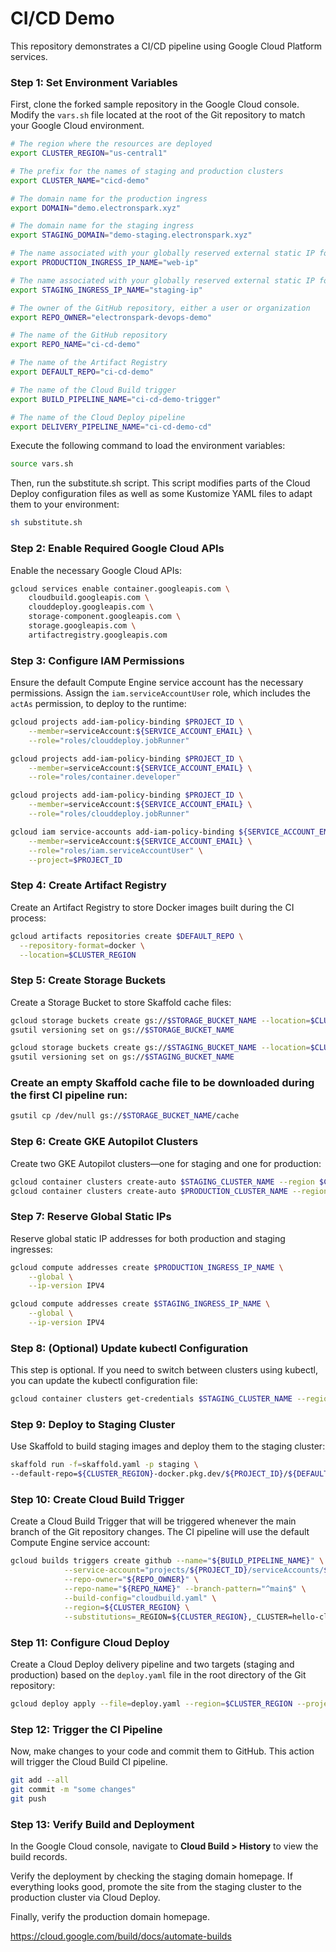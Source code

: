 # CI/CD Demo

This repository demonstrates a CI/CD pipeline using Google Cloud Platform services.

### Step 1: Set Environment Variables

First, clone the forked sample repository in the Google Cloud console. Modify the `vars.sh` file located at the root of the Git repository to match your Google Cloud environment.

```bash
# The region where the resources are deployed
export CLUSTER_REGION="us-central1"

# The prefix for the names of staging and production clusters
export CLUSTER_NAME="cicd-demo"

# The domain name for the production ingress
export DOMAIN="demo.electronspark.xyz"

# The domain name for the staging ingress
export STAGING_DOMAIN="demo-staging.electronspark.xyz"

# The name associated with your globally reserved external static IP for production ingress
export PRODUCTION_INGRESS_IP_NAME="web-ip"

# The name associated with your globally reserved external static IP for staging ingress
export STAGING_INGRESS_IP_NAME="staging-ip"

# The owner of the GitHub repository, either a user or organization
export REPO_OWNER="electronspark-devops-demo"

# The name of the GitHub repository
export REPO_NAME="ci-cd-demo"

# The name of the Artifact Registry
export DEFAULT_REPO="ci-cd-demo"

# The name of the Cloud Build trigger
export BUILD_PIPELINE_NAME="ci-cd-demo-trigger"

# The name of the Cloud Deploy pipeline
export DELIVERY_PIPELINE_NAME="ci-cd-demo-cd"
```

Execute the following command to load the environment variables:

```bash
source vars.sh
```

Then, run the substitute.sh script. This script modifies parts of the Cloud Deploy configuration files as well as some Kustomize YAML files to adapt them to your environment:

```bash
sh substitute.sh
```

### Step 2: Enable Required Google Cloud APIs

Enable the necessary Google Cloud APIs:

```bash
gcloud services enable container.googleapis.com \
    cloudbuild.googleapis.com \
    clouddeploy.googleapis.com \
    storage-component.googleapis.com \
    storage.googleapis.com \
    artifactregistry.googleapis.com
```

### Step 3: Configure IAM Permissions

Ensure the default Compute Engine service account has the necessary permissions. Assign the `iam.serviceAccountUser` role, which includes the `actAs` permission, to deploy to the runtime:

```bash
gcloud projects add-iam-policy-binding $PROJECT_ID \
    --member=serviceAccount:${SERVICE_ACCOUNT_EMAIL} \
    --role="roles/clouddeploy.jobRunner"

gcloud projects add-iam-policy-binding $PROJECT_ID \
    --member=serviceAccount:${SERVICE_ACCOUNT_EMAIL} \
    --role="roles/container.developer"

gcloud projects add-iam-policy-binding $PROJECT_ID \
    --member=serviceAccount:${SERVICE_ACCOUNT_EMAIL} \
    --role="roles/clouddeploy.jobRunner"

gcloud iam service-accounts add-iam-policy-binding ${SERVICE_ACCOUNT_EMAIL} \
    --member=serviceAccount:${SERVICE_ACCOUNT_EMAIL} \
    --role="roles/iam.serviceAccountUser" \
    --project=$PROJECT_ID
```

### Step 4: Create Artifact Registry

Create an Artifact Registry to store Docker images built during the CI process:

```bash
gcloud artifacts repositories create $DEFAULT_REPO \
  --repository-format=docker \
  --location=$CLUSTER_REGION
```

### Step 5: Create Storage Buckets

Create a Storage Bucket to store Skaffold cache files:

```bash
gcloud storage buckets create gs://$STORAGE_BUCKET_NAME --location=$CLUSTER_REGION
gsutil versioning set on gs://$STORAGE_BUCKET_NAME

gcloud storage buckets create gs://$STAGING_BUCKET_NAME --location=$CLUSTER_REGION
gsutil versioning set on gs://$STAGING_BUCKET_NAME
```

### Create an empty Skaffold cache file to be downloaded during the first CI pipeline run:

```bash
gsutil cp /dev/null gs://$STORAGE_BUCKET_NAME/cache
```

### Step 6: Create GKE Autopilot Clusters

Create two GKE Autopilot clusters—one for staging and one for production:

```bash
gcloud container clusters create-auto $STAGING_CLUSTER_NAME --region $CLUSTER_REGION
gcloud container clusters create-auto $PRODUCTION_CLUSTER_NAME --region $CLUSTER_REGION
```

### Step 7: Reserve Global Static IPs

Reserve global static IP addresses for both production and staging ingresses:

```bash
gcloud compute addresses create $PRODUCTION_INGRESS_IP_NAME \
    --global \
    --ip-version IPV4

gcloud compute addresses create $STAGING_INGRESS_IP_NAME \
    --global \
    --ip-version IPV4
```

### Step 8: (Optional) Update kubectl Configuration

This step is optional. If you need to switch between clusters using kubectl, you can update the kubectl configuration file:

```bash
gcloud container clusters get-credentials $STAGING_CLUSTER_NAME --region $CLUSTER_REGION
```

### Step 9: Deploy to Staging Cluster

Use Skaffold to build staging images and deploy them to the staging cluster:

```bash
skaffold run -f=skaffold.yaml -p staging \
--default-repo=${CLUSTER_REGION}-docker.pkg.dev/${PROJECT_ID}/${DEFAULT_REPO}
```

### Step 10: Create Cloud Build Trigger

Create a Cloud Build Trigger that will be triggered whenever the main branch of the Git repository changes. The CI pipeline will use the default Compute Engine service account:

```bash
gcloud builds triggers create github --name="${BUILD_PIPELINE_NAME}" \
            --service-account="projects/${PROJECT_ID}/serviceAccounts/${SERVICE_ACCOUNT_EMAIL}" \
            --repo-owner="${REPO_OWNER}" \
            --repo-name="${REPO_NAME}" --branch-pattern="^main$" \
            --build-config="cloudbuild.yaml" \
            --region=${CLUSTER_REGION} \
            --substitutions=_REGION=${CLUSTER_REGION},_CLUSTER=hello-cloudbuild,_CACHE_URI=gs://$STORAGE_BUCKET_NAME,_DELIVERY_PIPELINE_NAME=$DELIVERY_PIPELINE_NAME,_SOURCE_STAGING_BUCKET=gs://$STAGING_BUCKET_NAME,_DEFAULT_REPO=$DEFAULT_REPO,_PROJECT_ID=$PROJECT_ID
```

### Step 11: Configure Cloud Deploy

Create a Cloud Deploy delivery pipeline and two targets (staging and production) based on the `deploy.yaml` file in the root directory of the Git repository:

```bash
gcloud deploy apply --file=deploy.yaml --region=$CLUSTER_REGION --project=$PROJECT_ID
```

### Step 12: Trigger the CI Pipeline

Now, make changes to your code and commit them to GitHub. This action will trigger the Cloud Build CI pipeline.

```bash
git add --all
git commit -m "some changes"
git push
```

### Step 13: Verify Build and Deployment

In the Google Cloud console, navigate to **Cloud Build > History** to view the build records.

Verify the deployment by checking the staging domain homepage. If everything looks good, promote the site from the staging cluster to the production cluster via Cloud Deploy.

Finally, verify the production domain homepage.



https://cloud.google.com/build/docs/automate-builds